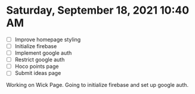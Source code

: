 # Saturday, September 18, 2021 10:40 AM
- [ ] Improve homepage styling
- [ ] Initialize firebase
- [ ] Implement google auth
- [ ] Restrict google auth
- [ ] Hoco points page
- [ ] Submit ideas page

Working on Wick Page. Going to initialize firebase and set up google auth.
